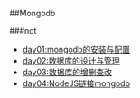 ##Mongodb

###not
   * [day01:mongodb的安装与配置](basic/not/day01.md)
   * [day02:数据库的设计与管理](basic/not/day02.md)
   * [day03:数据库的增删查改](basic/not/day03.md)
   * [day04:NodeJS链接mongodb](basic/not/day03.md)